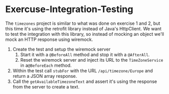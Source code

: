 # Exercuse-Integration-Testing



The `timezones` project is similar to what was done on exercise 1 and 2, but this time it's using the retrofit library
instead of Java's HttpClient. We want to test the integration with this library, so instead of mocking an object we'll 
mock an HTTP response using wiremock.

1. Create the test and setup the wiremock server
    1. Start it with a `@BeforeAll` method and stop it with a `@AfterAll`.
    2. Reset the wiremock server and inject its URL to the `TimeZoneService` in a`@BeforeEach` method.
2. Within the test call `stubFor` with the URL `/api/timezone/Europe` and return a JSON array response.
3. Call the `getAvailableTimezoneText` and assert it's using the response from the server to create a text.
